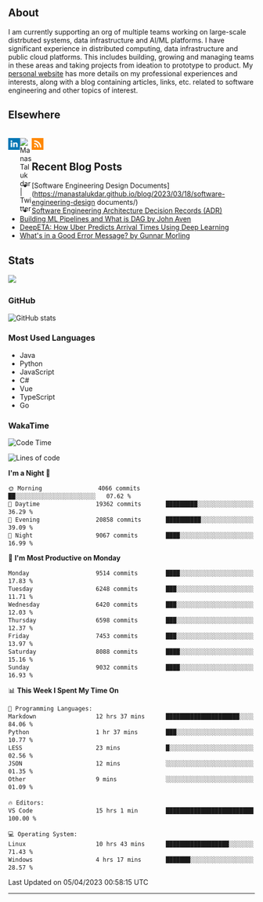 ## About

I am currently supporting an org of multiple teams working on large-scale distrbuted systems, data infrastructure and AI/ML platforms. I have significant experience in distributed computing, data infrastructure and public cloud platforms. This includes building, growing and managing teams in these areas and taking projects from ideation to prototype to product. My [personal website](https://manastalukdar.github.io/) has more details on my professional experiences and interests, along with a blog containing articles, links, etc. related to software engineering and other topics of interest.

## Elsewhere

</br>

<a href="https://www.linkedin.com/in/manastalukdar" target="_blank">
  <img align="left" alt="Manas Talukdar | Linkedin" width="24px" src="https://raw.githubusercontent.com/edent/SuperTinyIcons/master/images/svg/linkedin.svg" />
</a>
<a href="https://www.twitter.com/manastalukdar" target="_blank">
  <img align="left" alt="Manas Talukdar | Twitter" width="24px" src="https://github.com/TheDudeThatCode/TheDudeThatCode/blob/master/Assets/Twitter.svg" />
</a>
<a href="https://manastalukdar.github.io/" target="_blank">
  <img align="left" alt="Manas Talukdar | Website" width="24px" src="https://github.com/edent/SuperTinyIcons/blob/master/images/svg/rss.svg" />
</a>

</br>

## Recent Blog Posts

<!-- BLOG:START -->
- [Software Engineering Design Documents](https://manastalukdar.github.io/blog/2023/03/18/software-engineering-design documents/)
- [Software Engineering Architecture Decision Records &lpar;ADR&rpar;](https://manastalukdar.github.io/blog/2023/03/18/software-engineering-architecture-decision-records/)
- [Building ML Pipelines and What is DAG by John Aven](https://manastalukdar.github.io/blog/2022/03/21/building-ml-pipelines-dag/)
- [DeepETA: How Uber Predicts Arrival Times Using Deep Learning](https://manastalukdar.github.io/blog/2022/03/21/deepeta-uber-predicts-arrival-times-deep-learning/)
- [What&#39;s in a Good Error Message? by Gunnar Morling](https://manastalukdar.github.io/blog/2022/02/11/good-error-message-gunnar-morling/)
<!-- BLOG:END -->

## Stats

![](https://komarev.com/ghpvc/?username=manastalukdar)

### GitHub

![GitHub stats](https://github-readme-stats.vercel.app/api?username=manastalukdar&show_icons=true&hide_border=true&hide_rank=true&hide_title=true&icon_color=79ff97&text_color=cecac3&bg_color=4d4b4b)

### Most Used Languages

- Java
- Python
- JavaScript
- C#
- Vue
- TypeScript
- Go

<!--
![Top Langs](https://github-readme-stats.vercel.app/api/top-langs/?username=manastalukdar&layout=compact&hide_border=true&hide_title=true&icon_color=79ff97&text_color=cecac3&bg_color=4d4b4b)
-->

### WakaTime

<!--START_SECTION:waka-->
![Code Time](http://img.shields.io/badge/Code%20Time-3%2C505%20hrs%2024%20mins-blue)

![Lines of code](https://img.shields.io/badge/From%20Hello%20World%20I%27ve%20Written-18.1%20million%20lines%20of%20code-blue)

**I'm a Night 🦉** 

```text
🌞 Morning                4066 commits        ██░░░░░░░░░░░░░░░░░░░░░░░   07.62 % 
🌆 Daytime                19362 commits       █████████░░░░░░░░░░░░░░░░   36.29 % 
🌃 Evening                20858 commits       ██████████░░░░░░░░░░░░░░░   39.09 % 
🌙 Night                  9067 commits        ████░░░░░░░░░░░░░░░░░░░░░   16.99 % 
```
📅 **I'm Most Productive on Monday** 

```text
Monday                   9514 commits        ████░░░░░░░░░░░░░░░░░░░░░   17.83 % 
Tuesday                  6248 commits        ███░░░░░░░░░░░░░░░░░░░░░░   11.71 % 
Wednesday                6420 commits        ███░░░░░░░░░░░░░░░░░░░░░░   12.03 % 
Thursday                 6598 commits        ███░░░░░░░░░░░░░░░░░░░░░░   12.37 % 
Friday                   7453 commits        ███░░░░░░░░░░░░░░░░░░░░░░   13.97 % 
Saturday                 8088 commits        ████░░░░░░░░░░░░░░░░░░░░░   15.16 % 
Sunday                   9032 commits        ████░░░░░░░░░░░░░░░░░░░░░   16.93 % 
```


📊 **This Week I Spent My Time On** 

```text
💬 Programming Languages: 
Markdown                 12 hrs 37 mins      █████████████████████░░░░   84.06 % 
Python                   1 hr 37 mins        ███░░░░░░░░░░░░░░░░░░░░░░   10.77 % 
LESS                     23 mins             █░░░░░░░░░░░░░░░░░░░░░░░░   02.56 % 
JSON                     12 mins             ░░░░░░░░░░░░░░░░░░░░░░░░░   01.35 % 
Other                    9 mins              ░░░░░░░░░░░░░░░░░░░░░░░░░   01.09 % 

🔥 Editors: 
VS Code                  15 hrs 1 min        █████████████████████████   100.00 % 

💻 Operating System: 
Linux                    10 hrs 43 mins      ██████████████████░░░░░░░   71.43 % 
Windows                  4 hrs 17 mins       ███████░░░░░░░░░░░░░░░░░░   28.57 % 
```


 Last Updated on 05/04/2023 00:58:15 UTC
<!--END_SECTION:waka-->

---

<!--

**manastalukdar/manastalukdar** is a ✨ _special_ ✨ repository because its `README.md` (this file) appears on your GitHub profile.

Here are some ideas to get you started:

- 🔭 I’m currently working on ...
- 🌱 I’m currently learning ...
- 👯 I’m looking to collaborate on ...
- 🤔 I’m looking for help with ...
- 💬 Ask me about ...
- 📫 How to reach me: ...
- 😄 Pronouns: ...
- ⚡ Fun fact: ...
-->
